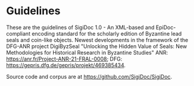 # Guidelines
 
These are the guidelines of SigiDoc 1.0 - An XML-based and EpiDoc-compliant encoding standard for the scholarly edition of Byzantine lead seals and coin-like objects. Newest developments in the framework of the DFG-ANR project DigiByzSeal "Unlocking the Hidden Value of Seals: New Methodologies for Historical Research in Byzantine Studies" ANR: https://anr.fr/Project-ANR-21-FRAL-0008; DFG: https://gepris.dfg.de/gepris/projekt/469385434.

Source code and corpus are at https://github.com/SigiDoc/SigiDoc.
